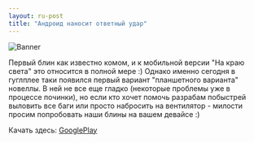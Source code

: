```yaml
---
layout: ru-post
title: "Андроид наносит ответный удар"
---
```

![Banner](https://pp.userapi.com/c837624/v837624682/35293/ZWK_YA-TDz0.jpg)

Первый блин как известно комом, и к мобильной версии "На краю света" это относится в полной мере :) Однако именно сегодня в гуглплее таки появился первый вариант "планшетного варианта" новеллы. В ней не все еще гладко (некоторые проблемы уже в процессе починки), но если кто хочет помочь разрабам побыстрей выловить все баги или просто набросить на вентилятор - милости просим попробовать наши блины на вашем девайсе :)

Качать здесь: [GooglePlay](https://play.google.com/store/apps/details?id=air.com.wplabs.ontheedge)
